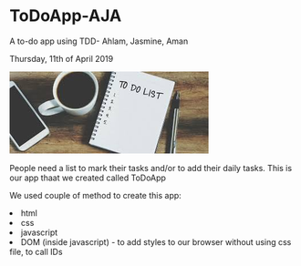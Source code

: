 # ToDoApp-AJA
A to-do app using TDD- Ahlam, Jasmine, Aman
<!-- date
to do list
markTodo
deleteText -->

Thursday, 11th of April 2019

![picture](assets/download.jpeg)

People need a list to mark their tasks and/or to add their daily tasks.
This is our app thaat we created called ToDoApp
<!-- (link ToDoApp) -->

We used couple of method to create this app:
<li> html </li>
<li> css </li>
<li> javascript </li>
<li> DOM (inside javascript) - to add styles to our browser without using css file, to call IDs  </li>
